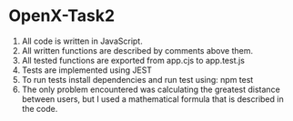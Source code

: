 # OpenX-Task2

1) All code is written in JavaScript.
2) All written functions are described by comments above them.
3) All tested functions are exported from app.cjs to app.test.js
4) Tests are implemented using JEST
5) To run tests install dependencies and run test using: npm test
6) The only problem encountered was calculating the greatest distance between users, but I used a mathematical formula that is described in the code.

